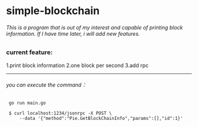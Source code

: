 # simple-blockchain
###### This is a program that is out of my interest and capable of printing block information. If I have time later, i will add new features.

###  current feature:
1.print block information
2.one block per second
3.add rpc 

-----------
###### *you can execute the command*：
     go run main.go
     
     $ curl localhost:1234/jsonrpc -X POST \
         --data '{"method":"Pie.GetBlockChainInfo","params":[],"id":1}'

